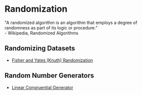 # Randomization
"A randomized algorithm is an algorithm that employs a degree of randomness as part of its logic or procedure." <br />
\- Wikipedia, Randomized Algorithms

## Randomizing Datasets
- [Fisher and Yates (Knuth) Randomization](https://github.com/EthanC2/Notes-and-Writeups/blob/main/C%2B%2B/Data%20Structures%20and%20Algorithms/Randomization/Fisher%20and%20Yates%20Randomizer.cpp)

## Random Number Generators
- [Linear Congruential Generator](https://github.com/EthanC2/Notes-and-Writeups/blob/main/C%2B%2B/Data%20Structures%20and%20Algorithms/Randomization/Linear%20Congruential%20Generator.cpp)
